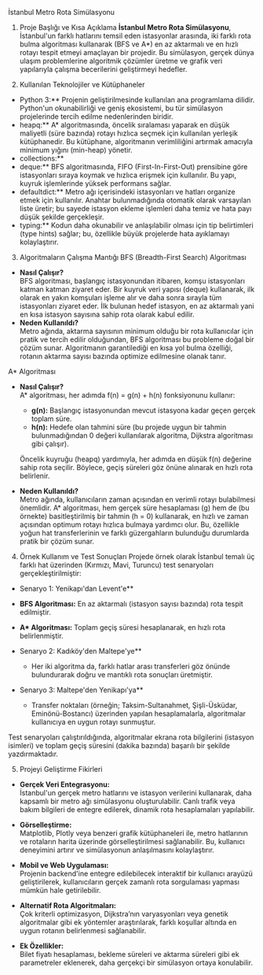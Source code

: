  İstanbul Metro Rota Simülasyonu

 1. Proje Başlığı ve Kısa Açıklama
**İstanbul Metro Rota Simülasyonu**, İstanbul'un farklı hatlarını temsil eden istasyonlar arasında, iki farklı rota bulma algoritması kullanarak (BFS ve A*) en az aktarmalı ve en hızlı rotayı tespit etmeyi amaçlayan bir projedir. Bu simülasyon, gerçek dünya ulaşım problemlerine algoritmik çözümler üretme ve grafik veri yapılarıyla çalışma becerilerini geliştirmeyi hedefler.

2. Kullanılan Teknolojiler ve Kütüphaneler
- Python 3:** Projenin geliştirilmesinde kullanılan ana programlama dilidir. Python'un okunabilirliği ve geniş ekosistemi, bu tür simülasyon projelerinde tercih edilme nedenlerinden biridir.
- heapq:** A* algoritmasında, öncelik sıralaması yaparak en düşük maliyetli (süre bazında) rotayı hızlıca seçmek için kullanılan yerleşik kütüphanedir. Bu kütüphane, algoritmanın verimliliğini artırmak amacıyla minimum yığını (min-heap) yönetir.
- collections:**  
- deque:** BFS algoritmasında, FIFO (First-In-First-Out) prensibine göre istasyonları sıraya koymak ve hızlıca erişmek için kullanılır. Bu yapı, kuyruk işlemlerinde yüksek performans sağlar.  
- defaultdict:** Metro ağı içerisindeki istasyonları ve hatları organize etmek için kullanılır. Anahtar bulunmadığında otomatik olarak varsayılan liste üretir; bu sayede istasyon ekleme işlemleri daha temiz ve hata payı düşük şekilde gerçekleşir.
- typing:** Kodun daha okunabilir ve anlaşılabilir olması için tip belirtimleri (type hints) sağlar; bu, özellikle büyük projelerde hata ayıklamayı kolaylaştırır.

 3. Algoritmaların Çalışma Mantığı
  BFS (Breadth-First Search) Algoritması
- **Nasıl Çalışır?**  
  BFS algoritması, başlangıç istasyonundan itibaren, komşu istasyonları katman katman ziyaret eder. Bir kuyruk veri yapısı (deque) kullanarak, ilk olarak en yakın komşuları işleme alır ve daha sonra sırayla tüm istasyonları ziyaret eder. İlk bulunan hedef istasyon, en az aktarmalı yani en kısa istasyon sayısına sahip rota olarak kabul edilir.
- **Neden Kullanıldı?**  
  Metro ağında, aktarma sayısının minimum olduğu bir rota kullanıcılar için pratik ve tercih edilir olduğundan, BFS algoritması bu probleme doğal bir çözüm sunar. Algoritmanın garantilediği en kısa yol bulma özelliği, rotanın aktarma sayısı bazında optimize edilmesine olanak tanır.

 A* Algoritması
- **Nasıl Çalışır?**  
  A* algoritması, her adımda f(n) = g(n) + h(n) fonksiyonunu kullanır:
  - **g(n):** Başlangıç istasyonundan mevcut istasyona kadar geçen gerçek toplam süre.
  - **h(n):** Hedefe olan tahmini süre (bu projede uygun bir tahmin bulunmadığından 0 değeri kullanılarak algoritma, Dijkstra algoritması gibi çalışır).
  
  Öncelik kuyruğu (heapq) yardımıyla, her adımda en düşük f(n) değerine sahip rota seçilir. Böylece, geçiş süreleri göz önüne alınarak en hızlı rota belirlenir.
- **Neden Kullanıldı?**  
  Metro ağında, kullanıcıların zaman açısından en verimli rotayı bulabilmesi önemlidir. A* algoritması, hem gerçek süre hesaplaması (g) hem de (bu örnekte) basitleştirilmiş bir tahmin (h = 0) kullanarak, en hızlı ve zaman açısından optimum rotayı hızlıca bulmaya yardımcı olur. Bu, özellikle yoğun hat transferlerinin ve farklı güzergahların bulunduğu durumlarda pratik bir çözüm sunar.

4. Örnek Kullanım ve Test Sonuçları
Projede örnek olarak İstanbul temalı üç farklı hat üzerinden (Kırmızı, Mavi, Turuncu) test senaryoları gerçekleştirilmiştir:

- Senaryo 1: Yenikapı'dan Levent'e** 
 - **BFS Algoritması:** En az aktarmalı (istasyon sayısı bazında) rota tespit edilmiştir.
 - **A\* Algoritması:** Toplam geçiş süresi hesaplanarak, en hızlı rota belirlenmiştir.
  
- Senaryo 2: Kadıköy'den Maltepe'ye**
  - Her iki algoritma da, farklı hatlar arası transferleri göz önünde bulundurarak doğru ve mantıklı rota sonuçları üretmiştir.
  
- Senaryo 3: Maltepe'den Yenikapı'ya**
  - Transfer noktaları (örneğin; Taksim-Sultanahmet, Şişli-Üsküdar, Eminönü-Bostancı) üzerinden yapılan hesaplamalarla, algoritmalar kullanıcıya en uygun rotayı sunmuştur.

Test senaryoları çalıştırıldığında, algoritmalar ekrana rota bilgilerini (istasyon isimleri) ve toplam geçiş süresini (dakika bazında) başarılı bir şekilde yazdırmaktadır.

 5. Projeyi Geliştirme Fikirleri
- **Gerçek Veri Entegrasyonu:**  
  İstanbul'un gerçek metro hatlarını ve istasyon verilerini kullanarak, daha kapsamlı bir metro ağı simülasyonu oluşturulabilir. Canlı trafik veya bakım bilgileri de entegre edilerek, dinamik rota hesaplamaları yapılabilir.
  
- **Görselleştirme:**  
  Matplotlib, Plotly veya benzeri grafik kütüphaneleri ile, metro hatlarının ve rotaların harita üzerinde görselleştirilmesi sağlanabilir. Bu, kullanıcı deneyimini artırır ve simülasyonun anlaşılmasını kolaylaştırır.
  
- **Mobil ve Web Uygulaması:**  
  Projenin backend'ine entegre edilebilecek interaktif bir kullanıcı arayüzü geliştirilerek, kullanıcıların gerçek zamanlı rota sorgulaması yapması mümkün hale getirilebilir.
  
- **Alternatif Rota Algoritmaları:**  
  Çok kriterli optimizasyon, Dijkstra’nın varyasyonları veya genetik algoritmalar gibi ek yöntemler araştırılarak, farklı koşullar altında en uygun rotanın belirlenmesi sağlanabilir.
  
- **Ek Özellikler:**  
  Bilet fiyatı hesaplaması, bekleme süreleri ve aktarma süreleri gibi ek parametreler eklenerek, daha gerçekçi bir simülasyon ortaya konulabilir.





